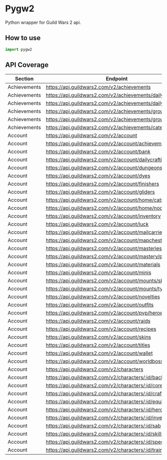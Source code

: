 # Pygw2
Python wrapper for Guild Wars 2 api.

## How to use

```python
import pygw2
```

## API Coverage
|   Section  |                        Endpoint                         |      Function      |
|------------|---------------------------------------------------------|--------------------|
|Achievements|https://api.guildwars2.com/v2/achievements               |get                 |
|Achievements|https://api.guildwars2.com/v2/achievements/daily         |get_dailies         |
|Achievements|https://api.guildwars2.com/v2/achievements/daily/tomorrow|get_dailies_tomorrow|
|Achievements|https://api.guildwars2.com/v2/achievements/groups        |get_groups          |
|Achievements|https://api.guildwars2.com/v2/achievements/groups/{id}   |get_group           |
|Achievements|https://api.guildwars2.com/v2/achievements/categories    |get_categories      |
|Account|https://api.guildwars2.com/v2/account|get|
|Account|https://api.guildwars2.com/v2/account/achievements|get_achievements|
|Account|https://api.guildwars2.com/v2/account/bank|get_bank|
|Account|https://api.guildwars2.com/v2/account/dailycrafting|get_dailycrafting|
|Account|https://api.guildwars2.com/v2/account/dungeons|get_dungeons|
|Account|https://api.guildwars2.com/v2/account/dyes|get_dyes|
|Account|https://api.guildwars2.com/v2/account/finishers|get_finishers|
|Account|https://api.guildwars2.com/v2/account/gliders|get_gliders|
|Account|https://api.guildwars2.com/v2/account/home/cats|get_home_cats|
|Account|https://api.guildwars2.com/v2/account/home/nodes|get_home_nodes|
|Account|https://api.guildwars2.com/v2/account/inventory|get_inventory|
|Account|https://api.guildwars2.com/v2/account/luck|get_luck|
|Account|https://api.guildwars2.com/v2/account/mailcarriers|get_mailcarriers|
|Account|https://api.guildwars2.com/v2/account/mapchests|get_mapchests|
|Account|https://api.guildwars2.com/v2/account/masteries|get_masteries|
|Account|https://api.guildwars2.com/v2/account/mastery/points|get_mastery_points|
|Account|https://api.guildwars2.com/v2/account/materials|get_materials|
|Account|https://api.guildwars2.com/v2/account/minis|get_minis|
|Account|https://api.guildwars2.com/v2/account/mounts/skins|get_mounts_skins|
|Account|https://api.guildwars2.com/v2/account/mounts/types|get_mounts_types|
|Account|https://api.guildwars2.com/v2/account/novelties|get_novelties|
|Account|https://api.guildwars2.com/v2/account/outfits|get_outfits|
|Account|https://api.guildwars2.com/v2/account/pvp/heroes|get_pvp_heroes|
|Account|https://api.guildwars2.com/v2/account/raids|get_raids|
|Account|https://api.guildwars2.com/v2/account/recipes|get_recipes|
|Account|https://api.guildwars2.com/v2/account/skins|get_skins|
|Account|https://api.guildwars2.com/v2/account/titles|get_titles|
|Account|https://api.guildwars2.com/v2/account/wallet|get_wallet|
|Account|https://api.guildwars2.com/v2/account/worldbosses|get_worldbosses|
|Account|https://api.guildwars2.com/v2/characters|get_characters|
|Account|https://api.guildwars2.com/v2/characters/:id/backstory|get_character_backstory|
|Account|https://api.guildwars2.com/v2/characters/:id/core|get_character_core|
|Account|https://api.guildwars2.com/v2/characters/:id/crafting|get_character_crafting|
|Account|https://api.guildwars2.com/v2/characters/:id/equipment|get_character_equipment|
|Account|https://api.guildwars2.com/v2/characters/:id/heropoints|get_character_heropoints|
|Account|https://api.guildwars2.com/v2/characters/:id/inventory|get_character_inventory|
|Account|https://api.guildwars2.com/v2/characters/:id/sab|get_character_sab|
|Account|https://api.guildwars2.com/v2/characters/:id/skills|get_character_skills|
|Account|https://api.guildwars2.com/v2/characters/:id/specializations|get_character_specializations|
|Account|https://api.guildwars2.com/v2/characters/:id/training|get_character_training|




